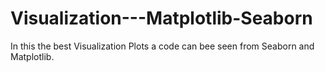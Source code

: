 # Visualization---Matplotlib-Seaborn
In this the best Visualization Plots a code can bee seen from Seaborn and Matplotlib.
